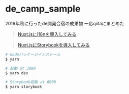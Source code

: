 # de_camp_sample

2018年秋に行ったde開発合宿の成果物
一応qiitaにまとめた

> [Nuxt.jsにi18nを導入してみる](https://qiita.com/tk07Sky/items/88724fea9fd119cee44f)

> [Nuxt.jsにStorybookを導入してみる](https://qiita.com/tk07Sky/items/11c941d4c4d3ed8a322a)

``` bash
# nodeパッケージインストール
$ yarn

# 起動 at 3000
$ yarn dev

# Storybook起動 at 6006
$ yarn storybook
```
